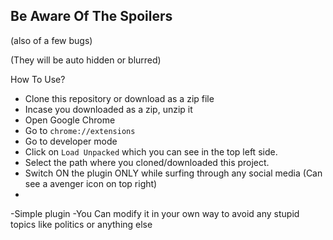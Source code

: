 Be Aware Of The Spoilers  
--------------------------
(also of a few bugs)

 
(They will be auto hidden or blurred)

 How To Use?
- Clone this repository or download as a zip file
- Incase you downloaded as a zip, unzip it
- Open Google Chrome
- Go to `chrome://extensions`
- Go to developer mode
- Click on `Load Unpacked` which you can see in the top left side.
- Select the path where you cloned/downloaded this project.
- Switch ON the plugin ONLY while surfing through any social media (Can see a avenger icon on top right)
- 

-Simple plugin 
-You Can modify it in your own way to avoid any stupid topics like politics or anything else

